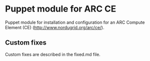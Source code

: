 # Puppet module for ARC CE

Puppet module for installation and configuration for an ARC Compute Element (CE) (http://www.nordugrid.org/arc/ce/).

## Custom fixes
Custom fixes are described in the fixed.md file.